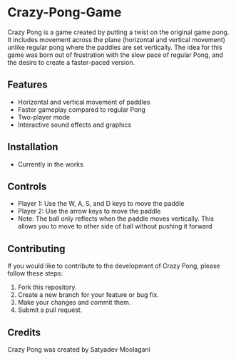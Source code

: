 # Crazy-Pong-Game
Crazy Pong is a game created by putting a twist on the original game pong. It includes movement across the plane (horizontal and vertical movement) unlike regular pong where the paddles are set vertically. The idea for this game was born out of frustration with the slow pace of regular Pong, and the desire to create a faster-paced version.

## Features

* Horizontal and vertical movement of paddles
* Faster gameplay compared to regular Pong
* Two-player mode
* Interactive sound effects and graphics

## Installation

* Currently in the works

## Controls

* Player 1: Use the W, A, S, and D keys to move the paddle
* Player 2: Use the arrow keys to move the paddle
* Note: The ball only reflects when the paddle moves vertically. This allows you to move to other side of ball without pushing it forward

## Contributing

If you would like to contribute to the development of Crazy Pong, please follow these steps:

1. Fork this repository.
2. Create a new branch for your feature or bug fix.
3. Make your changes and commit them.
4. Submit a pull request.

## Credits

Crazy Pong was created by Satyadev Moolagani
